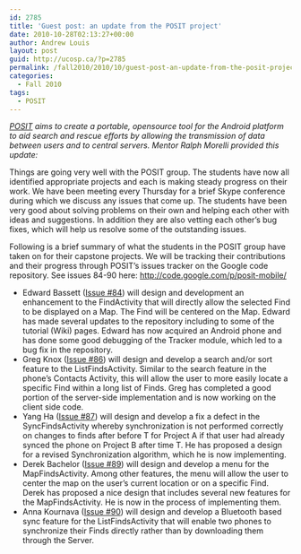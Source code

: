 ```yaml
---
id: 2785
title: 'Guest post: an update from the POSIT project'
date: 2010-10-28T02:13:27+00:00
author: Andrew Louis
layout: post
guid: http://ucosp.ca/?p=2785
permalink: /fall2010/2010/10/guest-post-an-update-from-the-posit-project/
categories:
  - Fall 2010
tags:
  - POSIT
---
```

_[POSIT](http://posit.hfoss.org/) aims to create a portable, opensource tool for the Android platform to aid search and rescue efforts by allowing the transmission of data between users and to central servers. Mentor Ralph Morelli provided this update:_

Things are going very well with the POSIT group. The students have now all identified appropriate projects and each is making steady progress on their work. We have been meeting every Thursday for a brief Skype conference during which we discuss any issues that come up. The students have been very good about solving problems on their own and helping each other with ideas and suggestions. In addition they are also vetting each other&#8217;s bug fixes, which will help us resolve some of the outstanding issues.

Following is a brief summary of what the students in the POSIT group have taken on for their capstone projects. We will be tracking their contributions and their progress through POSIT&#8217;s issues tracker on the Google code repository. See issues 84-90 here: <http://code.google.com/p/posit-mobile/>

  * Edward Bassett ([Issue #84](http://code.google.com/p/posit-mobile/issues/detail?id=84)) will design and development an enhancement to the FindActivity that will directly allow the selected Find to be displayed on a Map. The Find will be centered on the Map. Edward has made several updates to the repository including to some of the tutorial (Wiki) pages. Edward has now acquired an Android phone and has done some good debugging of the Tracker module, which led to a bug fix in the repository.
  * Greg Knox ([Issue #86](http://code.google.com/p/posit-mobile/issues/detail?id=86)) will design and develop a search and/or sort feature to the ListFindsActivity. Similar to the search feature in the phone&#8217;s Contacts Activity, this will allow the user to more easily locate a specific Find within a long list of Finds. Greg has completed a good portion of the server-side implementation and is now working on the client side code.
  * Yang Ha ([Issue #87](http://code.google.com/p/posit-mobile/issues/detail?id=87)) will design and develop a fix a defect in the SyncFindsActivity whereby synchronization is not performed correctly on changes to finds after before T for Project A if that user had already synced the phone on Project B after time T. He has proposed a design for a revised Synchronization algorithm, which he is now implementing.
  * Derek Bachelor ([Issue #89](http://code.google.com/p/posit-mobile/issues/detail?id=89)) will design and develop a menu for the MapFindsActivity. Among other features, the menu will allow the user to center the map on the user&#8217;s current location or on a specific Find. Derek has proposed a nice design that includes several new features for the MapFindsActivity. He is now in the process of implementing them.
  * Anna Kournava ([Issue #90](http://code.google.com/p/posit-mobile/issues/detail?id=90)) will design and develop a Bluetooth based sync feature for the ListFindsActivity that will enable two phones to synchronize their Finds directly rather than by downloading them through the Server.